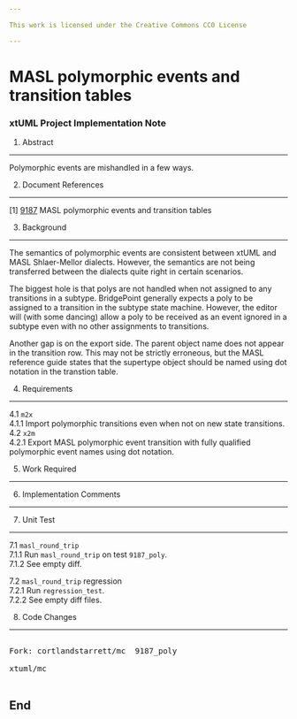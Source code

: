 ```yaml
---

This work is licensed under the Creative Commons CC0 License

---
```


# MASL polymorphic events and transition tables
### xtUML Project Implementation Note


1. Abstract
-----------
Polymorphic events are mishandled in a few ways.

2. Document References
----------------------
[1] [9187](https://support.onefact.net/redmine/issues/9187) MASL polymorphic events and transition tables  

3. Background
-------------
The semantics of polymorphic events are consistent between xtUML and
MASL Shlaer-Mellor dialects.  However, the semantics are not being
transferred between the dialects quite right in certain scenarios.

The biggest hole is that polys are not handled when not assigned to
any transitions in a subtype.  BridgePoint generally expects a poly
to be assigned to a transition in the subtype state machine.  However,
the editor will (with some dancing) allow a poly to be received as an
event ignored in a subtype even with no other assignments to transitions.

Another gap is on the export side.  The parent object name does not
appear in the transition row.  This may not be strictly erroneous, but
the MASL reference guide states that the supertype object should be
named using dot notation in the transtion table.

4. Requirements
---------------
4.1 `m2x`  
4.1.1 Import polymorphic transitions even when not on new state transitions.
4.2 `x2m`  
4.2.1 Export MASL polymorphic event transition with fully qualified
polymorphic event names using dot notation.

5. Work Required
----------------

6. Implementation Comments
--------------------------

7. Unit Test
------------
7.1 `masl_round_trip`  
7.1.1 Run `masl_round_trip` on test `9187_poly`.  
7.1.2 See empty diff.

7.2 `masl_round_trip` regression  
7.2.1 Run `regression_test`.  
7.2.2 See empty diff files.

8. Code Changes
---------------
<pre>

Fork: cortlandstarrett/mc  9187_poly

xtuml/mc

</pre>

End
---

